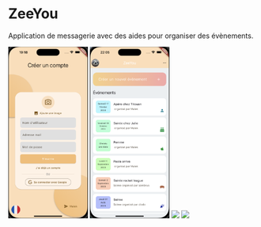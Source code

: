 # ZeeYou

Application de messagerie avec des aides pour organiser des évènements.

<p float="left">
    <img src="screenshots/register.png" width="32%"/>
    <img src="screenshots/home.png" width="32%"/>
    <img src="screenshots/create_event.png" width="32%"/>
    <img src="screenshots/discussion.png" width="32%"/>
</p>
